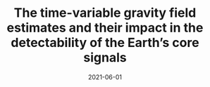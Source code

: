 ---
title: 'The time-variable gravity field estimates and their impact in the detectability of the Earth’s core signals'
date: 2021-06-01
draft: true
authors: '**Lecomte, H.**, Rosat, S. and Mandea, M.'
publication_types: '1'
abstract: ''
publication: '19th International Symposium on Geodynamics and Earth Tides'
info: ''
doi: ''
note: '(virtual conference)'
---